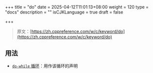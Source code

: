 +++
title = "do"
date = 2025-04-12T11:01:13+08:00
weight = 120
type = "docs"
description = ""
isCJKLanguage = true
draft = false

+++

> 原文：[https://zh.cppreference.com/w/c/keyword/do](https://zh.cppreference.com/w/c/keyword/do)

## 用法

- [`do-while` 循环](https://zh.cppreference.com/w/c/language/do)：用作该循环的声明